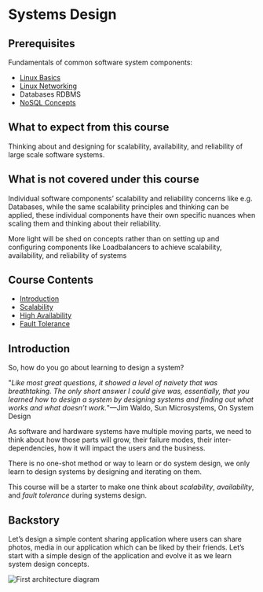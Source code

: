 # Systems Design

## Prerequisites

Fundamentals of common software system components:

- [Linux Basics](https://linkedin.github.io/school-of-sre/level101/linux_basics/intro/)
- [Linux Networking](https://linkedin.github.io/school-of-sre/level101/linux_networking/intro/)
- Databases RDBMS
- [NoSQL Concepts](https://linkedin.github.io/school-of-sre/level101/databases_nosql/intro/)

## What to expect from this course

Thinking about and designing for scalability, availability, and reliability of large scale software systems.

## What is not covered under this course

Individual software components’ scalability and reliability concerns like e.g. Databases, while the same scalability principles and thinking can be applied, these individual components have their own specific nuances when scaling them and thinking about their reliability.

More light will be shed on concepts rather than on setting up and configuring components like Loadbalancers to achieve scalability, availability, and reliability of systems

## Course Contents

- [Introduction](https://linkedin.github.io/school-of-sre/level101/systems_design/intro/#backstory)
- [Scalability](https://linkedin.github.io/school-of-sre/level101/systems_design/scalability/)
- [High Availability](https://linkedin.github.io/school-of-sre/level101/systems_design/availability/)
- [Fault Tolerance](https://linkedin.github.io/school-of-sre/level101/systems_design/fault-tolerance/)


## Introduction

So, how do you go about learning to design a system?

"*Like most great questions, it showed a level of naivety that was breathtaking. The only short answer I could give was, essentially, that you learned how to design a system by designing systems and finding out what works and what doesn’t work.*"&mdash;Jim Waldo, Sun Microsystems, On System Design

    
As software and hardware systems have multiple moving parts, we need to think about how those parts will grow, their failure modes, their inter-dependencies, how it will impact the users and the business.

There is no one-shot method or way to learn or do system design, we only learn to design systems by designing and iterating on them.

This course will be a starter to make one think about _scalability_, _availability_, and _fault tolerance_ during systems design.

## Backstory

Let’s design a simple content sharing application where users can share photos, media in our application which can be liked by their friends. Let’s start with a simple design of the application and evolve it as we learn system design concepts.

![First architecture diagram](images/first-architecture.jpg)

